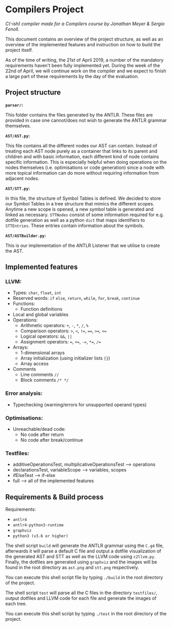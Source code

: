 # Compilers Project
_C(-ish) compiler made for a Compilers course by Jonathan Meyer & Sergio Fenoll._

This document contains an overview of the project structure, as well as an overview of the implemented features and instruction on how to build the project itself.

As of the time of writing, the 21st of April 2019, a number of the mandatory requirements haven't been fully implemented yet. During the week of the 22nd of April, we will continue work on the compiler and we expect to finish a large part of these requirements by the day of the evaluation.

## Project structure
**`parser/`:**

This folder contains the files generated by the ANTLR. These files are provided in case one cannot/does not wish to generate the ANTLR grammar themselves.

**`AST/AST.py`:**

This file contains all the different nodes our AST can contain. Instead of treating each AST node purely as a container that links to its parent and children and with basic information, each different kind of node contains specific information. This is especially helpful when doing operations on the nodes themselves (i.e. optimisations or code generation) since a node with more topical information can do more without requiring information from adjacent nodes.

**`AST/STT.py`:**

In this file, the structure of Symbol Tables is defined. We decided to store our Symbol Tables in a tree structure that mimics the different scopes. Anytime a new scope is opened, a new symbol table is generated and linked as necessary. `STTNodes` consist of some information required for e.g. dotfile generation as well as a python `dict` that maps identifiers to `STTEntries`. These entries contain information about the symbols.

**`AST/ASTBuilder.py`:**

This is our implementation of the ANTLR Listener that we utilise to create the AST.

## Implemented features

### LLVM:
- Types: `char`, `float`, `int`
- Reserved words: `if` `else`, `return`, `while`, `for`, `break`, `continue`
- Functions:
  - Function definitions
- Local and global variables
- Operations:
  - Arithmetic operators: `+`, `-`, `*`, `/`, `%`
  - Comparison operators: `>`, `<`, `!=`, `==`, `>=`, `<=`
  - Logical operators: `&&`, `||`
  - Assignment operators: `=`, `+=`, `-=`, `*=`, `/=`
- Arrays:
  - 1-dimensional arrays
  - Array initialization (using initializer lists `{}`)
  - Array access
- Comments
  - Line comments `//`
  - Block comments `/* */`
    
### Error analysis:
- Typechecking (warning/errors for unsupported operand types)

### Optimisations:
- Unreachable/dead code:
  - No code after return
  - No code after break/continue

### Testfiles:

- additiveOperationsTest, multiplicativeOperationsTest --> operations
- declarationsTest, variableScope --> variables, scopes
- ifElseTest --> if-else
- full --> all of the implemented features

## Requirements & Build process

Requirements:
- `antlr4`
- `antlr4-python3-runtime`
- `graphviz`
- `python3 (v3.6 or higher)`

The shell script `build` will generate the ANTLR grammar using the `C.g4` file, afterwards it will parse a default C file and output a dotfile visualization of the generated AST and STT as well as the LLVM code using `c2llvm.py`. Finally, the dotfiles are generated using `graphviz` and the images will be found in the root directory as `ast.png` and `stt.png` respectively.

You can execute this shell script file by typing `./build` in the root directory of the project.

The shell script `test` will parse all the C files in the directory `testfiles/`, output dotfiles and LLVM code for each file and generate the images of each tree.

You can execute this shell script by typing `./test` in the root directory of the project.
